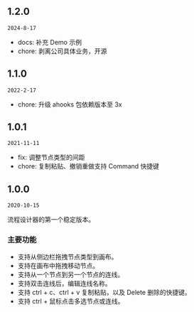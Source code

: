 ## 1.2.0
`2024-8-17`
- docs: 补充 Demo 示例
- chore: 剥离公司具体业务，开源

## 1.1.0
`2022-2-17`
- chore: 升级 ahooks 包依赖版本至 3x

## 1.0.1

`2021-11-11`
- fix: 调整节点类型的间距
- chore: 复制粘贴、撤销重做支持 Command 快捷键

## 1.0.0

`2020-10-15`

流程设计器的第一个稳定版本。

### 主要功能

- 支持从侧边栏拖拽节点类型到画布。
- 支持在画布中拖拽移动节点。
- 支持从一个节点到另一个节点的连线。
- 支持双击连线后，编辑连线名称。
- 支持 ctrl + c、ctrl + v 复制粘贴，以及 Delete 删除的快捷键。
- 支持 ctrl + 鼠标点击多选节点或连线。
